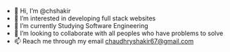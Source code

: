 - 👋 Hi, I’m @chshakir
- 👀 I’m interested in developing full stack websites
- 🌱 I’m currently Studying Software Engineering 
- 💞️ I’m looking to collaborate with all peoples who have problems to solve
- 📫 Reach me through my email  chaudhryshakir67@gmail.com 

<!---
chshakir/chshakir is a ✨ special ✨ repository because its `README.md` (this file) appears on your GitHub profile.
You can click the Preview link to take a look at your changes.
--->
